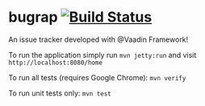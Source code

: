 bugrap  [![Build Status](https://travis-ci.org/sayo-vaadin/bugrap.svg?branch=master)](https://travis-ci.org/sayo-vaadin/bugrap)
==============

An issue tracker developed with @Vaadin Framework!

To run the application simply run `mvn jetty:run` and visit `http://localhost:8080/home`

To run all tests (requires Google Chrome): `mvn verify`

To run unit tests only: `mvn test`